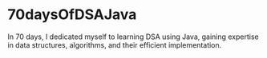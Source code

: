 # 70daysOfDSAJava
In 70 days, I dedicated myself to learning DSA using Java, gaining expertise in data structures, algorithms, and their efficient implementation.

